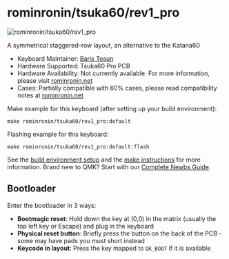 # rominronin/tsuka60/rev1_pro

![rominronin/tsuka60/rev1_pro](https://i.imgur.com/SLQ8bmY.jpg)

A symmetrical staggered-row layout, an alternative to the Katana60

* Keyboard Maintainer: [Baris Tosun](https://github.com/rominronin)
* Hardware Supported: Tsuka60 Pro PCB
* Hardware Availability: Not currently available. For more information, please visit [rominronin.net](https://rominronin.net)
* Cases: Partially compatible with 60% cases, please read compatibility notes at [rominronin.net](https://rominronin.net)

Make example for this keyboard (after setting up your build environment):

    make rominronin/tsuka60/rev1_pro:default

Flashing example for this keyboard:

    make rominronin/tsuka60/rev1_pro:default:flash

See the [build environment setup](https://docs.qmk.fm/#/getting_started_build_tools) and the [make instructions](https://docs.qmk.fm/#/getting_started_make_guide) for more information. Brand new to QMK? Start with our [Complete Newbs Guide](https://docs.qmk.fm/#/newbs).

## Bootloader

Enter the bootloader in 3 ways:

* **Bootmagic reset**: Hold down the key at (0,0) in the matrix (usually the top left key or Escape) and plug in the keyboard
* **Physical reset button**: Briefly press the button on the back of the PCB - some may have pads you must short instead
* **Keycode in layout**: Press the key mapped to `QK_BOOT` if it is available